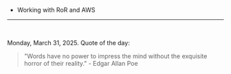 - Working with RoR and AWS

---

<br>

<!-- quote_marker -->
Monday, March 31, 2025. Quote of the day:

> "Words have no power to impress the mind without the exquisite horror of their reality." - Edgar Allan Poe
